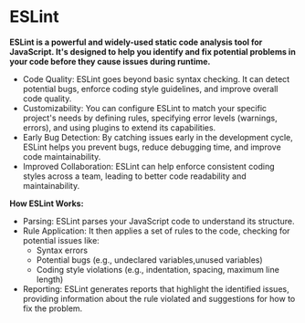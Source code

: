 # ESLint

**ESLint is a powerful and widely-used static code analysis tool for JavaScript. It's designed to help you identify and fix potential problems in your code before they cause issues during runtime.**

- Code Quality: ESLint goes beyond basic syntax checking. It can detect potential bugs, enforce coding style guidelines, and improve overall code quality.
- Customizability: You can configure ESLint to match your specific project's needs by defining rules, specifying error levels (warnings, errors), and using plugins to extend its capabilities.
- Early Bug Detection: By catching issues early in the development cycle, ESLint helps you prevent bugs, reduce debugging time, and improve code maintainability.
- Improved Collaboration: ESLint can help enforce consistent coding styles across a team, leading to better code readability and maintainability.

**How ESLint Works:**

- Parsing: ESLint parses your JavaScript code to understand its structure.
- Rule Application: It then applies a set of rules to the code, checking for potential issues like:
  - Syntax errors
  - Potential bugs (e.g., undeclared variables,unused variables)
  - Coding style violations (e.g., indentation, spacing, maximum line length)
- Reporting: ESLint generates reports that highlight the identified issues, providing information about the rule violated and suggestions for how to fix the problem.
